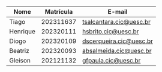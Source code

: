 | Nome    | Matrícula | E-mail                 |
|---------|-----------|------------------------|
| Tiago   | 202311637 | tsalcantara.cic@uesc.br|
| Henrique| 202320111 | hsbrito.cic@uesc.br    |
| Diogo   | 202320109 | dscerqueira.cic@uesc.br|
| Beatriz | 202320093 | absalmeida.cic@uesc.br |
| Gleison | 202121132 | gfpaula.cic@uesc.br    |
